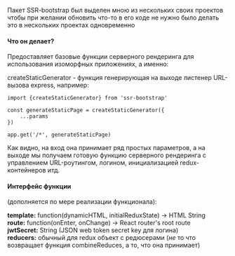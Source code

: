 Пакет SSR-bootstrap был выделен мною из нескольких своих проектов чтобы при желании обновить что-то
в его коде не нужно было делать это в нескольких проектах одновременно

#### Что он делает?

Предоставляет базовые функции серверного рендеринга для использования изоморфных приложениях, а
именно:

createStaticGenerator - функция генерирующая на выходе листенер URL-вызова express, например:
```
import {createStaticGenerator} from 'ssr-bootstrap'

const generateStaticPage = createStaticGenerator({
    ...params
})

app.get('/*', generateStaticPage)
```
Как видно, на вход она принимает ряд простых параметров, а на выходе мы получаем готовую функцию
серверного рендеринга с управлением URL-роутингом, логином, инициализацией redux-контейнеров итд.

#### Интерфейс функции 
(дополняется по мере реализации функционала):

**template:** function(dynamicHTML, initialReduxState) -> HTML String  
**route:** function(onEnter, onChange) -> React router's root route  
**jwtSecret:** String (JSON web token secret key для логина)  
**reducers:** обычный для redux объект с редюсерами (_не_ то что возвращает функция combineReduces, а то, 
что она принимает)